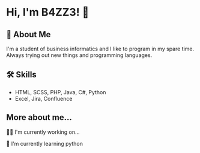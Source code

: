 
# Hi, I'm B4ZZ3! 👋

## 🚀 About Me
I'm a student of business informatics and I like to program in my spare time. Always trying out new things and programming languages.

## 🛠 Skills
- HTML, SCSS, PHP, Java, C#, Python  
- Excel, Jira, Confluence

## More about me...
👩‍💻 I'm currently working on...

🧠 I'm currently learning python
